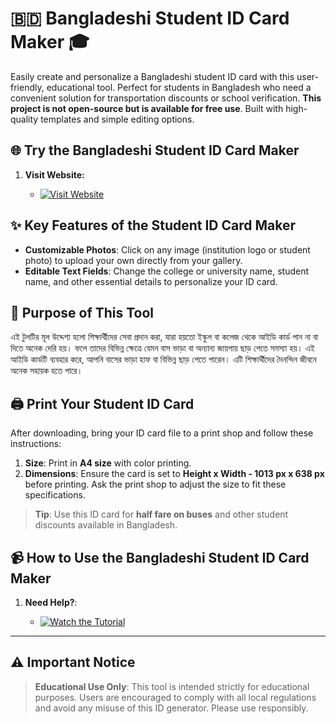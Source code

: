 # 🇧🇩 Bangladeshi Student ID Card Maker 🎓

Easily create and personalize a Bangladeshi student ID card with this user-friendly, educational tool. Perfect for students in Bangladesh who need a convenient solution for transportation discounts or school verification. **This project is not open-source but is available for free use**. Built with high-quality templates and simple editing options.

## 🌐 Try the Bangladeshi Student ID Card Maker

1. **Visit Website:**

    - [![Visit Website](https://img.shields.io/badge/Visit-Website-blue?style=for-the-badge)](https://sujon0xff.github.io/student-card/)

## ✨ Key Features of the Student ID Card Maker
- **Customizable Photos**: Click on any image (institution logo or student photo) to upload your own directly from your gallery.
- **Editable Text Fields**: Change the college or university name, student name, and other essential details to personalize your ID card.

## 🎯 Purpose of This Tool
এই টুলটির মূল উদ্দেশ্য হলো শিক্ষার্থীদের সেবা প্রদান করা, যারা হয়তো ইস্কুল বা কলেজ থেকে আইডি কার্ড পান না বা দিতে অনেক দেরি হয়। ফলে তাদের বিভিন্ন ক্ষেত্রে যেমন বাস ভাড়া বা অন্যান্য জায়গায় ছাড় পেতে সমস্যা হয়। এই আইডি কার্ডটি ব্যবহার করে, আপনি বাসের ভাড়া হাফ বা বিভিন্ন ছাড় পেতে পারেন। এটি শিক্ষার্থীদের দৈনন্দিন জীবনে অনেক সহায়ক হতে পারে।

## 🖨️ Print Your Student ID Card
After downloading, bring your ID card file to a print shop and follow these instructions:
1. **Size**: Print in **A4 size** with color printing.
2. **Dimensions**: Ensure the card is set to **Height x Width - 1013 px x 638 px** before printing. Ask the print shop to adjust the size to fit these specifications.

> **Tip**: Use this ID card for **half fare on buses** and other student discounts available in Bangladesh.

## 📹 How to Use the Bangladeshi Student ID Card Maker

1. **Need Help?**:

   - [![Watch the Tutorial](https://img.shields.io/badge/Watch-Tutorial-red?style=for-the-badge&logo=youtube)](https://youtu.be/Vxd86N5y8JA?si=BebTP-JrHw_PTo3Q)

---

## ⚠️ Important Notice
> **Educational Use Only**: This tool is intended strictly for educational purposes. Users are encouraged to comply with all local regulations and avoid any misuse of this ID generator. Please use responsibly.
> 
